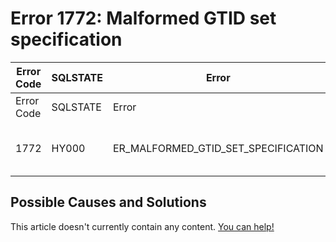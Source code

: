 
# Error 1772: Malformed GTID set specification


| Error Code | SQLSTATE | Error | Description |
| --- | --- | --- | --- |
| Error Code | SQLSTATE | Error | Description |
| 1772 | HY000 | ER_MALFORMED_GTID_SET_SPECIFICATION | Malformed GTID set specification '%s'. |




## Possible Causes and Solutions


This article doesn't currently contain any content. [You can help!](/kb/en/writing-and-editing-knowledge-base-articles/)

